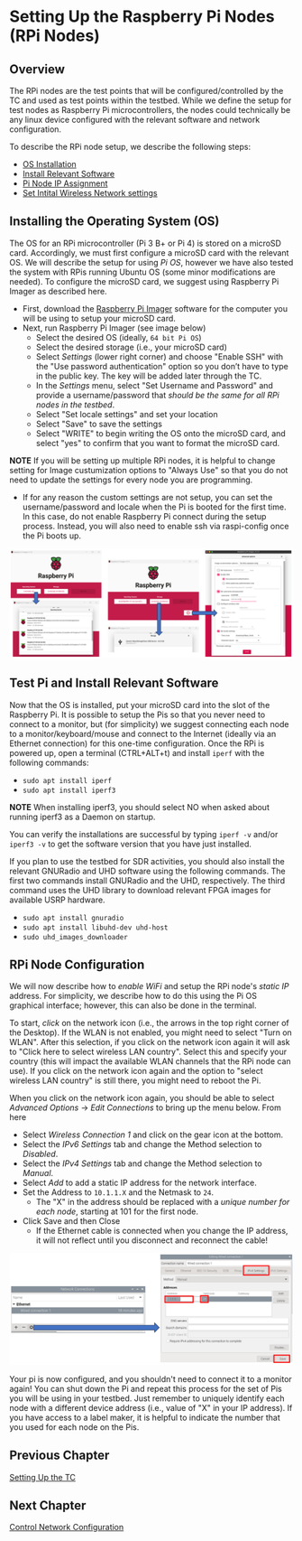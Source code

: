 # Setting Up the Raspberry Pi Nodes (RPi Nodes)
## Overview
The RPi nodes are the test points that will be configured/controlled by the TC and used as test points within the testbed. While we define the setup for test nodes as Raspberry Pi microcontrollers, the nodes could technically be any linux device configured with the relevant software and network configuration.

To describe the RPi node setup, we describe the following steps:
* [OS Installation](https://github.com/UCaNLabUMB/Testbed_Controller/blob/main/Documentation/Setup_RPi_Node.md#installing-the-operating-system-os)
* [Install Relevant Software](https://github.com/UCaNLabUMB/Testbed_Controller/blob/main/Documentation/Setup_RPi_Node.md#test-pi-and-install-relevant-software)
* [Pi Node IP Assignment](https://github.com/UCaNLabUMB/Testbed_Controller/blob/main/Documentation/Setup_RPi_Node.md#rpi-node-configuration)
* [Set Intital Wireless Network settings](https://github.com/UCaNLabUMB/Testbed_Controller/blob/main/Documentation/Setup_RPi_Node.md#pi-wireless-setup)


## Installing the Operating System (OS)
The OS for an RPi microcontroller (Pi 3 B+ or Pi 4) is stored on a microSD card. Accordingly, we must first configure a microSD card with the relevant OS. We will describe the setup for using _Pi OS_, however we have also tested the system with RPis running Ubuntu OS (some minor modifications are needed). To configure the microSD card, we suggest using Raspberry Pi Imager as described here.
* First, download the [Raspberry Pi Imager](https://www.raspberrypi.org/software/) software for the computer you will be using to setup your microSD card.
* Next, run Raspberry Pi Imager (see image below)
  - Select the desired OS (ideally, `64 bit Pi OS`)
  - Select the desired storage (i.e., your microSD card)
  - Select _Settings_ (lower right corner) and choose "Enable SSH" with the "Use password authentication" option so you don’t have to type in the public key. The key will be added later through the TC.
  - In the _Settings_ menu, select "Set Username and Password" and provide a username/password that _should be the same for all RPi nodes in the testbed_.
  - Select "Set locale settings" and set your location
  - Select "Save" to save the settings
  - Select "WRITE" to begin writing the OS onto the microSD card, and select "yes" to confirm that you want to format the microSD card.

**NOTE** If you will be setting up multiple RPi nodes, it is helpful to change setting for Image custumization options to "Always Use" so that you do not need to update the settings for every node you are programming.
  - If for any reason the custom settings are not setup, you can set the username/password and locale when the Pi is booted for the first time. In this case, do not enable Raspberry Pi connect during the setup process. Instead, you will also need to enable ssh via raspi-config once the Pi boots up.

![](/Documentation/Images/RPi_Setup.png)


## Test Pi and Install Relevant Software 
Now that the OS is installed, put your microSD card into the slot of the Raspberry Pi. It is possible to setup the Pis so that you never need to connect to a monitor, but (for simplicity) we suggest connecting each node to a monitor/keyboard/mouse and connect to the Internet (ideally via an Ethernet connection) for this one-time configuration. Once the RPi is powered up, open a terminal (CTRL+ALT+t) and install `iperf` with the following commands:
* `sudo apt install iperf`
* `sudo apt install iperf3`

**NOTE** When installing iperf3, you should select NO when asked about running iperf3 as a Daemon on startup.

You can verify the installations are successful by typing `iperf -v` and/or `iperf3 -v` to get the software version that you have just installed.

If you plan to use the testbed for SDR activities, you should also install the relevant GNURadio and UHD software using the following commands. The first two commands install GNURadio and the UHD, respectively. The third command uses the UHD library to download relevant FPGA images for available USRP hardware.
* `sudo apt install gnuradio`
* `sudo apt install libuhd-dev uhd-host`
* `sudo uhd_images_downloader`


## RPi Node Configuration 
We will now describe how to _enable WiFi_ and setup the RPi node's _static IP_ address. For simplicity, we describe how to do this using the Pi OS graphical interface; however, this can also be done in the terminal.  

To start, _click_ on the network icon (i.e., the arrows in the top right corner of the Desktop). If the WLAN is not enabled, you might need to select "Turn on WLAN". After this selection, if you click on the network icon again it will ask to "Click here to select wireless LAN country". Select this and specify your country (this will impact the available WLAN channels that the RPi node can use). If you click on the network icon again and the option to "select wireless LAN country" is still there, you might need to reboot the Pi.

When you click on the network icon again, you should be able to select _Advanced Options_ -> _Edit Connections_ to bring up the menu below. From here
* Select _Wireless Connection 1_ and click on the gear icon at the bottom.
* Select the _IPv6 Settings_ tab and change the Method selection to _Disabled_.
* Select the _IPv4 Settings_ tab and change the Method selection to _Manual_.
* Select _Add_ to add a static IP address for the network interface.
* Set the Address to `10.1.1.X` and the Netmask to `24`.
  - The "X" in the address should be replaced with a _unique number for each node_, starting at 101 for the first node.
* Click Save and then Close
  - If the Ethernet cable is connected when you change the IP address, it will not reflect until you disconnect and reconnect the cable!

![](/Documentation/Images/RPi_Setup2.png)

Your pi is now configured, and you shouldn't need to connect it to a monitor again! You can shut down the Pi and repeat this process for the set of Pis you will be using in your testbed. Just remember to uniquely identify each node with a different device address (i.e., value of "X" in your IP address). If you have access to a label maker, it is helpful to indicate the number that you used for each node on the Pis.

## Previous Chapter
[Setting Up the TC](https://github.com/UCaNLabUMB/Testbed_Controller/blob/main/Documentation/Setup_TC.md)

## Next Chapter
[Control Network Configuration](https://github.com/UCaNLabUMB/Testbed_Controller/blob/main/Documentation/Config_Control_Net.md)